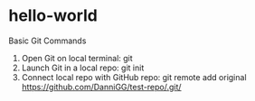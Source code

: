 # hello-world

Basic Git Commands
1) Open Git on local terminal: git
2) Launch Git in a local repo: git init
3) Connect local repo with GitHub repo: git remote add original https://github.com/DanniGG/test-repo/.git/
